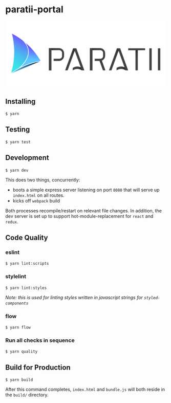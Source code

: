 # paratii-portal

![](./src/assets/img/paratii_logo.png)

## Installing

    $ yarn

## Testing

    $ yarn test

## Development

    $ yarn dev

This does two things, concurrently:

* boots a simple express server listening on port `8080` that will serve up `index.html` on all routes.
* kicks off `webpack` build

Both processes recompile/restart on relevant file changes. In addition, the dev server is set up to support hot-module-replacement for `react` and `redux`.

## Code Quality

### eslint

    $ yarn lint:scripts

### stylelint

    $ yarn lint:styles

_Note: this is used for linting styles written in javascript strings for `styled-components`_

### flow

    $ yarn flow


### Run all checks in sequence

    $ yarn quality

## Build for Production

    $ yarn build

After this command completes, `index.html` and `bundle.js` will both reside in the `build/` directory.
